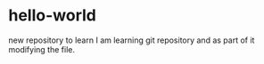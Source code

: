 # hello-world
new repository to learn
I am learning git repository and as part of it modifying the file. 

